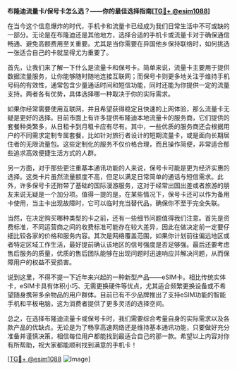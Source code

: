 **布隆迪流量卡/保号卡怎么选？——你的最佳选择指南[[TG💪+ @esim1088](https://t.me/s/esim1088)]**

在当今这个信息爆炸的时代，手机卡和流量卡已经成为我们日常生活中不可或缺的一部分。无论是在布隆迪还是其他地方，选择合适的手机卡或流量卡对于确保通信畅通、避免高额费用至关重要。尤其是当你需要在异国他乡保持联络时，如何挑选一张适合自己的卡就显得尤为重要了。

首先，让我们来了解一下什么是流量卡和保号卡。简单来说，流量卡主要用于提供数据流量服务，让你能够随时随地连接互联网；而保号卡则更多地关注于维持手机号码的有效性，通常包含少量通话时间和短信功能，同时还能为你提供一定的流量支持。两者各有优势，具体选择哪一种取决于你的实际需求。

如果你经常需要使用互联网，并且希望获得稳定且快速的上网体验，那么流量卡无疑是更好的选择。目前市面上有许多提供布隆迪本地流量卡的服务商，它们提供的套餐种类繁多，从日租卡到月租卡应有尽有。其中，一些优质的服务商还会根据用户的不同需求定制专属套餐，比如针对旅行者设计的短期流量卡，或是面向长期居住者的无限流量包。这些定制化的服务不仅价格合理，而且操作简便，非常适合那些追求高效便捷生活方式的人群。

另一方面，对于那些更注重基本通讯功能的人来说，保号卡可能是更为经济实惠的选择。这类卡片虽然流量额度不高，但足以满足日常简单的通话与短信需求。此外，许多保号卡还附带了基础的国际漫游服务，这对于经常出国出差或者旅游的朋友来说无疑是一个加分项。值得一提的是，在某些情况下，保号卡还可以作为备用卡使用，当主卡出现故障时，它可以临时充当替代品，确保你不至于完全失联。

当然，在决定购买哪种类型的卡之前，还有一些细节问题值得我们注意。首先是资费标准，不同运营商之间的收费标准可能存在较大差异，因此在做决定前一定要仔细比较各家的价格和服务内容。其次是网络覆盖范围，如果你计划前往偏远地区或者特定区域工作生活，最好提前确认该地区的信号强度是否足够强。最后还要考虑售后服务的质量，优质的售后团队能够在出现问题时迅速响应并解决问题，从而保障用户的权益不受损害。

说到这里，不得不提一下近年来兴起的一种新型产品——eSIM卡。相比传统实体卡，eSIM卡具有体积小巧、无需更换硬件等优点，尤其适合频繁更换设备或不希望随身携带多余物品的用户群体。目前已有不少品牌推出了支持eSIM功能的智能手机和平板电脑，这为消费者提供了更多灵活的选择空间。

总之，在选择布隆迪流量卡或保号卡时，我们需要综合考量自身的实际需求以及各款产品的优缺点。无论是为了畅享高速网络还是维持基本通讯功能，只要做好充分准备并谨慎决策，相信每位用户都能找到最适合自己的那一款。希望以上内容对你有所帮助，祝大家都能顺利找到满意的手机卡！

[[TG💪+ @esim1088](https://t.me/s/esim1088) ![Image](https://i.postimg.cc/4NQfJmqS/Snipaste-2025-05-13-00-14-12.png)]